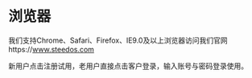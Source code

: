 # 浏览器

我们支持Chrome、Safari、Firefox、IE9.0及以上浏览器访问我们官网https://www.steedos.com

新用户点击注册试用，老用户直接点击客户登录，输入账号与密码登录使用。
